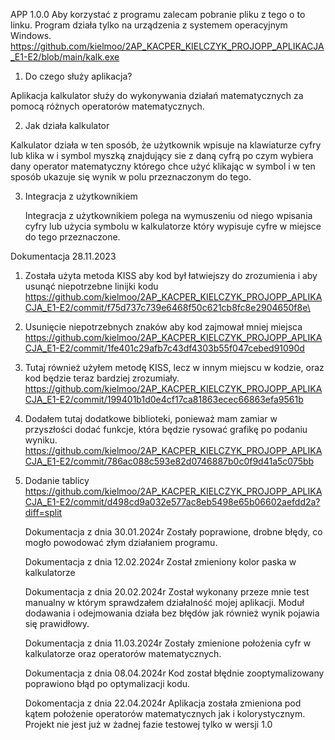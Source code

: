APP 1.0.0 Aby korzystać z programu zalecam pobranie pliku z tego o to linku. Program działa tylko na urządzenia z systemem operacyjnym Windows.
https://github.com/kielmoo/2AP_KACPER_KIELCZYK_PROJOPP_APLIKACJA_E1-E2/blob/main/kalk.exe


1) Do czego służy aplikacja?

Aplikacja kalkulator służy do wykonywania działań matematycznych za pomocą różnych operatorów matematycznych.

2) Jak działa kalkulator 

Kalkulator działa w ten sposób, że użytkownik wpisuje na klawiaturze cyfry lub klika w i symbol myszką znajdujący sie z daną cyfrą po czym wybiera dany operator matematyczny którego chce użyć klikając w symbol i w ten sposób ukazuje się wynik w polu przeznaczonym do tego. 

3) Integracja z użytkownikiem

   Integracja z użytkownikiem polega na wymuszeniu od niego wpisania cyfry lub użycia symbolu w kalkulatorze który wypisuje cyfre w miejsce do tego przeznaczone. 

Dokumentacja 28.11.2023 
1) Została użyta metoda KISS aby kod był łatwiejszy do zrozumienia i aby usunąć niepotrzebne linijki kodu
https://github.com/kielmoo/2AP_KACPER_KIELCZYK_PROJOPP_APLIKACJA_E1-E2/commit/f75d737c739e6468f50c621cb8fc8e2904650f8e\

2) Usunięcie niepotrzebnych znaków aby kod zajmował mniej miejsca
 https://github.com/kielmoo/2AP_KACPER_KIELCZYK_PROJOPP_APLIKACJA_E1-E2/commit/1fe401c29afb7c43df4303b55f047cebed91090d

3) Tutaj również użyłem metodę KISS, lecz w innym miejscu w kodzie, oraz kod będzie teraz bardziej zrozumiały. 
https://github.com/kielmoo/2AP_KACPER_KIELCZYK_PROJOPP_APLIKACJA_E1-E2/commit/199401b1d0e4cf17ca81863ecec66863efa9561b

4) Dodałem tutaj dodatkowe biblioteki, ponieważ mam zamiar w przyszłości dodać funkcje, która będzie rysować grafikę po podaniu wyniku. 
https://github.com/kielmoo/2AP_KACPER_KIELCZYK_PROJOPP_APLIKACJA_E1-E2/commit/786ac088c593e82d0746887b0c0f9d41a5c075bb

5) Dodanie tablicy 
https://github.com/kielmoo/2AP_KACPER_KIELCZYK_PROJOPP_APLIKACJA_E1-E2/commit/d498cd9a032e577ac8eb5498e65b06602aefdd2a?diff=split

   Dokumentacja z dnia 30.01.2024r
   Zostały poprawione, drobne błędy, co mogło powodować złym działaniem programu. 

   Dokumentacja z dnia 12.02.2024r
   Został zmieniony kolor paska w kalkulatorze

   Dokumentacja z dnia 20.02.2024r
   Został wykonany przeze mnie test manualny w którym sprawdzałem działalność mojej aplikacji. Moduł dodawania i odejmowania działa bez błędów jak również wynik pojawia się prawidłowy.
   
   Dokumentacja z dnia 11.03.2024r
   Zostały zmienione położenia cyfr w kalkulatorze oraz operatorów matematycznych.

   Dokumentacja z dnia 08.04.2024r
   Kod został błędnie zooptymalizowany poprawiono błąd po optymalizacji kodu.

   Dokomentacja z dnia 22.04.2024r
   Aplikacja została zmieniona pod kątem położenie operatorów matematycznych jak i kolorystycznym. Projekt nie jest już w żadnej fazie testowej tylko w wersji 1.0

